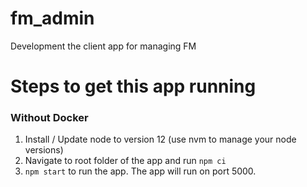 # fm_admin
Development the client app for managing FM

# Steps to get this app running

### Without Docker
1. Install / Update node to version 12 (use nvm to manage your node versions)
2. Navigate to root folder of the app and run `npm ci`
3. `npm start` to run the app. The app will run on port 5000.